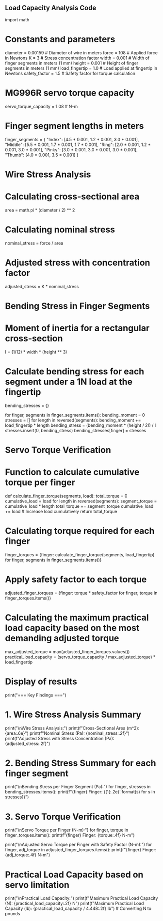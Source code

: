## Load Capacity Analysis Code

import math

# Constants and parameters
diameter = 0.00159  # Diameter of wire in meters
force = 108  # Applied force in Newtons
K = 3  # Stress concentration factor
width = 0.001  # Width of finger segments in meters (1 mm)
height = 0.001  # Height of finger segments in meters (1 mm)
load_fingertip = 1.0  # Load applied at fingertip in Newtons
safety_factor = 1.5  # Safety factor for torque calculation

# MG996R servo torque capacity
servo_torque_capacity = 1.08  # N-m

# Finger segment lengths in meters
finger_segments = {
    "Index": [4.5 * 0.001, 1.2 * 0.001, 3.0 * 0.001],
    "Middle": [5.5 * 0.001, 1.7 * 0.001, 1.7 * 0.001],
    "Ring": [2.0 * 0.001, 1.2 * 0.001, 3.0 * 0.001],
    "Pinky": [3.0 * 0.001, 3.0 * 0.001, 3.0 * 0.001],
    "Thumb": [4.0 * 0.001, 3.5 * 0.001]
}

# Wire Stress Analysis

# Calculating cross-sectional area
area = math.pi * (diameter / 2) ** 2
# Calculating nominal stress
nominal_stress = force / area
# Adjusted stress with concentration factor
adjusted_stress = K * nominal_stress

# Bending Stress in Finger Segments

# Moment of inertia for a rectangular cross-section
I = (1/12) * width * (height ** 3)
# Calculate bending stress for each segment under a 1N load at the fingertip
bending_stresses = {}

for finger, segments in finger_segments.items():
    bending_moment = 0
    stresses = []
    for length in reversed(segments):
        bending_moment += load_fingertip * length
        bending_stress = (bending_moment * (height / 2)) / I
        stresses.insert(0, bending_stress)
    bending_stresses[finger] = stresses

# Servo Torque Verification

# Function to calculate cumulative torque per finger
def calculate_finger_torque(segments, load):
    total_torque = 0
    cumulative_load = load
    for length in reversed(segments):
        segment_torque = cumulative_load * length
        total_torque += segment_torque
        cumulative_load += load  # Increase load cumulatively
    return total_torque

# Calculating torque required for each finger
finger_torques = {finger: calculate_finger_torque(segments, load_fingertip) for finger, segments in finger_segments.items()}
# Apply safety factor to each torque
adjusted_finger_torques = {finger: torque * safety_factor for finger, torque in finger_torques.items()}

# Calculating the maximum practical load capacity based on the most demanding adjusted torque
max_adjusted_torque = max(adjusted_finger_torques.values())
practical_load_capacity = (servo_torque_capacity / max_adjusted_torque) * load_fingertip

# Display of results
print("=== Key Findings ===")

# 1. Wire Stress Analysis Summary
print("\nWire Stress Analysis:")
print(f"Cross-Sectional Area (m^2): {area:.6e}")
print(f"Nominal Stress (Pa): {nominal_stress:.2f}")
print(f"Adjusted Stress with Stress Concentration (Pa): {adjusted_stress:.2f}")

# 2. Bending Stress Summary for each finger segment
print("\nBending Stress per Finger Segment (Pa):")
for finger, stresses in bending_stresses.items():
    print(f"{finger} Finger: {['{:.2e}'.format(s) for s in stresses]}")

# 3. Servo Torque Verification
print("\nServo Torque per Finger (N-m):")
for finger, torque in finger_torques.items():
    print(f"{finger} Finger: {torque:.4f} N-m")

print("\nAdjusted Servo Torque per Finger with Safety Factor (N-m):")
for finger, adj_torque in adjusted_finger_torques.items():
    print(f"{finger} Finger: {adj_torque:.4f} N-m")

# Practical Load Capacity based on servo limitation
print("\nPractical Load Capacity:")
print(f"Maximum Practical Load Capacity (N): {practical_load_capacity:.2f} N")
print(f"Maximum Practical Load Capacity (lb): {practical_load_capacity / 4.448:.2f} lb")  # Converting N to pounds

